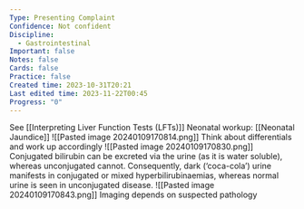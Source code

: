 ```yaml
---
Type: Presenting Complaint
Confidence: Not confident
Discipline:
  - Gastrointestinal
Important: false
Notes: false
Cards: false
Practice: false
Created time: 2023-10-31T20:21
Last edited time: 2023-11-22T00:45
Progress: "0"
---
```

See [[Interpreting Liver Function Tests (LFTs)]]
Neonatal workup: [[Neonatal Jaundice]]
![[Pasted image 20240109170814.png]]
Think about differentials and work up accordingly
![[Pasted image 20240109170830.png]]
Conjugated bilirubin can be excreted via the urine (as it is water soluble), whereas unconjugated cannot. Consequently, dark (‘coca-cola’) urine manifests in conjugated or mixed hyperbilirubinaemias, whereas normal urine is seen in unconjugated disease.
![[Pasted image 20240109170843.png]]
Imaging depends on suspected pathology